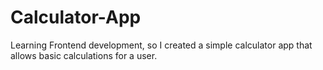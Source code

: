 # Calculator-App

Learning Frontend development, so I created a simple calculator app that allows basic calculations for a user. 
